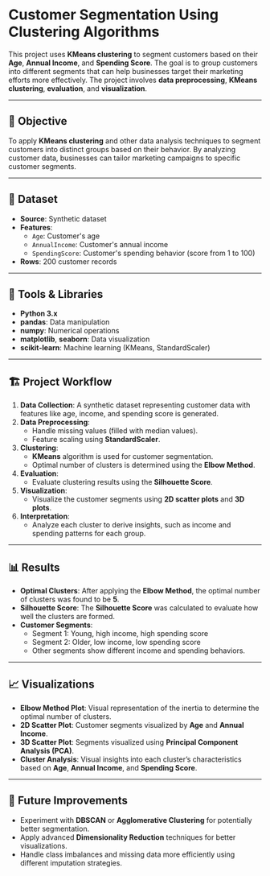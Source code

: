 # Customer Segmentation Using Clustering Algorithms

This project uses **KMeans clustering** to segment customers based on their **Age**, **Annual Income**, and **Spending Score**. The goal is to group customers into different segments that can help businesses target their marketing efforts more effectively. The project involves **data preprocessing**, **KMeans clustering**, **evaluation**, and **visualization**.

---

## 📝 Objective

To apply **KMeans clustering** and other data analysis techniques to segment customers into distinct groups based on their behavior. By analyzing customer data, businesses can tailor marketing campaigns to specific customer segments.

---

## 📂 Dataset

- **Source**: Synthetic dataset 
- **Features**:
  - `Age`: Customer's age
  - `AnnualIncome`: Customer's annual income
  - `SpendingScore`: Customer's spending behavior (score from 1 to 100)
- **Rows**: 200 customer records

---

## 🔧 Tools & Libraries

- **Python 3.x**
- **pandas**: Data manipulation
- **numpy**: Numerical operations
- **matplotlib**, **seaborn**: Data visualization
- **scikit-learn**: Machine learning (KMeans, StandardScaler)

---

## 🏗️ Project Workflow

1. **Data Collection**: A synthetic dataset representing customer data with features like age, income, and spending score is generated.
2. **Data Preprocessing**:
   - Handle missing values (filled with median values).
   - Feature scaling using **StandardScaler**.
3. **Clustering**:
   - **KMeans** algorithm is used for customer segmentation.
   - Optimal number of clusters is determined using the **Elbow Method**.
4. **Evaluation**:
   - Evaluate clustering results using the **Silhouette Score**.
5. **Visualization**:
   - Visualize the customer segments using **2D scatter plots** and **3D plots**.
6. **Interpretation**:
   - Analyze each cluster to derive insights, such as income and spending patterns for each group.

---

## 📊 Results

- **Optimal Clusters**: After applying the **Elbow Method**, the optimal number of clusters was found to be **5**.
- **Silhouette Score**: The **Silhouette Score** was calculated to evaluate how well the clusters are formed.
- **Customer Segments**:
  - Segment 1: Young, high income, high spending score
  - Segment 2: Older, low income, low spending score
  - Other segments show different income and spending behaviors.

---

## 📈 Visualizations

- **Elbow Method Plot**: Visual representation of the inertia to determine the optimal number of clusters.
- **2D Scatter Plot**: Customer segments visualized by **Age** and **Annual Income**.
- **3D Scatter Plot**: Segments visualized using **Principal Component Analysis (PCA)**.
- **Cluster Analysis**: Visual insights into each cluster’s characteristics based on **Age**, **Annual Income**, and **Spending Score**.

---

## 🚀 Future Improvements

- Experiment with **DBSCAN** or **Agglomerative Clustering** for potentially better segmentation.
- Apply advanced **Dimensionality Reduction** techniques for better visualizations.
- Handle class imbalances and missing data more efficiently using different imputation strategies.


